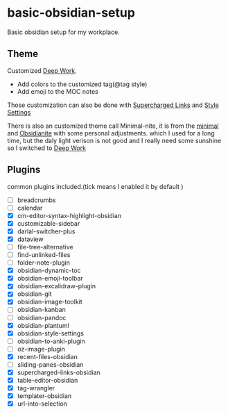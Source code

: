 # basic-obsidian-setup

Basic obsidian setup for my workplace. 

## Theme
Customized [Deep Work](https://github.com/nikbrunner/obsidian-deep-work-theme). 
- Add colors to the customized tag(@tag style)
- Add emoji to the MOC notes

Those customization can also be done with [Supercharged Links](https://github.com/mdelobelle/obsidian_supercharged_links) and [Style Settings](https://github.com/mgmeyers/obsidian-style-settings)

There is also an customized theme call Minimal-nite, it is from the [minimal](https://github.com/kepano/obsidian-minimal) and [Obsidianite](https://github.com/bennyxguo/Obsidian-Obsidianite) with some personal adjustments. which I used for a long time, but the daly light verison is not good and I really need some sunshine so I switched to [Deep Work](https://github.com/nikbrunner/obsidian-deep-work-theme)



## Plugins
common plugins included.(tick means I enabled it by default )
- [ ] breadcrumbs
- [ ] calendar
- [x] cm-editor-syntax-highlight-obsidian
- [x] customizable-sidebar
- [x] darlal-switcher-plus
- [x] dataview
- [ ] file-tree-alternative
- [ ] find-unlinked-files
- [ ] folder-note-plugin
- [x] obsidian-dynamic-toc
- [x] obsidian-emoji-toolbar
- [x] obsidian-excalidraw-plugin
- [x] obsidian-git
- [x] obsidian-image-toolkit
- [ ] obsidian-kanban
- [ ] obsidian-pandoc
- [x] obsidian-plantuml
- [x] obsidian-style-settings
- [ ] obsidian-to-anki-plugin
- [ ] oz-image-plugin
- [x] recent-files-obsidian
- [ ] sliding-panes-obsidian
- [x] supercharged-links-obsidian
- [x] table-editor-obsidian
- [x] tag-wrangler
- [x] templater-obsidian
- [x] url-into-selection
